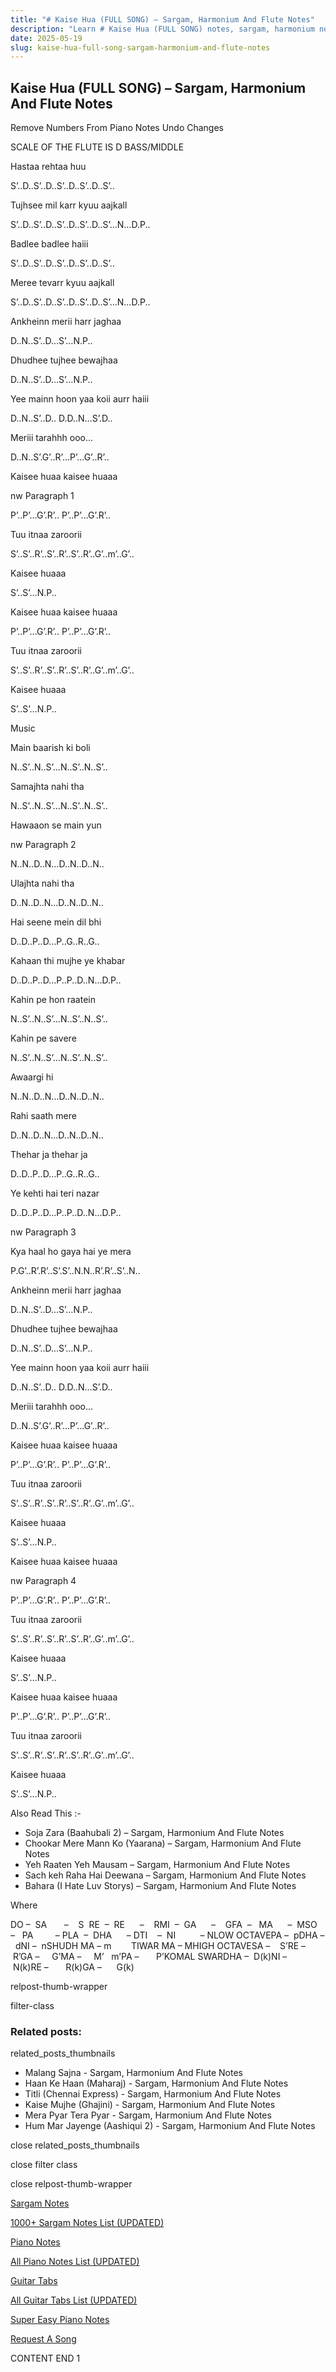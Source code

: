 ```yaml
---
title: "# Kaise Hua (FULL SONG) – Sargam, Harmonium And Flute Notes"
description: "Learn # Kaise Hua (FULL SONG) notes, sargam, harmonium notations and flute notes. Easy step-by-step tutorial for beginners."
date: 2025-05-19
slug: kaise-hua-full-song-sargam-harmonium-and-flute-notes
---
```


## Kaise Hua (FULL SONG) – Sargam, Harmonium And Flute Notes

Remove Numbers From Piano Notes
Undo Changes

SCALE OF THE FLUTE IS D BASS/MIDDLE

Hastaa rehtaa huu

S’..D..S’..D..S’..D..S’..D..S’..

Tujhsee mil karr kyuu aajkall

S’..D..S’..D..S’..D..S’..D..S’…N…D.P..

Badlee badlee haiii

S’..D..S’..D..S’..D..S’..D..S’..

Meree tevarr kyuu aajkall

S’..D..S’..D..S’..D..S’..D..S’…N…D.P..

Ankheinn merii harr jaghaa

D..N..S’..D…S’…N.P..

Dhudhee tujhee bewajhaa

D..N..S’..D…S’…N.P..

Yee mainn hoon yaa koii aurr haiii

D..N..S’..D.. D.D..N…S’.D..

Meriii tarahhh ooo…

D..N..S’.G’..R’…P’…G’..R’..

Kaisee huaa kaisee huaaa

nw Paragraph 1

P’..P’…G’.R’.. P’..P’…G’.R’..

Tuu itnaa zaroorii

S’..S’..R’..S’..R’..S’..R’..G’..m’..G’..

Kaisee huaaa

S’..S’…N.P..

Kaisee huaa kaisee huaaa

P’..P’…G’.R’.. P’..P’…G’.R’..

Tuu itnaa zaroorii

S’..S’..R’..S’..R’..S’..R’..G’..m’..G’..

Kaisee huaaa

S’..S’…N.P..

Music

Main baarish ki boli

N..S’..N..S’…N..S’..N..S’..

Samajhta nahi tha

N..S’..N..S’…N..S’..N..S’..

Hawaaon se main yun

nw Paragraph 2

N..N..D..N…D..N..D..N..

Ulajhta nahi tha

D..N..D..N…D..N..D..N..

Hai seene mein dil bhi

D..D..P..D…P..G..R..G..

Kahaan thi mujhe ye khabar

D..D..P..D…P..P..D..N…D.P..

Kahin pe hon raatein

N..S’..N..S’…N..S’..N..S’..

Kahin pe savere

N..S’..N..S’…N..S’..N..S’..

Awaargi hi

N..N..D..N…D..N..D..N..

Rahi saath mere

D..N..D..N…D..N..D..N..

Thehar ja thehar ja

D..D..P..D…P..G..R..G..

Ye kehti hai teri nazar

D..D..P..D…P..P..D..N…D.P..

nw Paragraph 3

Kya haal ho gaya hai ye mera

P.G’..R’.R’..S’.S’..N.N..R’.R’..S’..N..

Ankheinn merii harr jaghaa

D..N..S’..D…S’…N.P..

Dhudhee tujhee bewajhaa

D..N..S’..D…S’…N.P..

Yee mainn hoon yaa koii aurr haiii

D..N..S’..D.. D.D..N…S’.D..

Meriii tarahhh ooo…

D..N..S’.G’..R’…P’…G’..R’..

Kaisee huaa kaisee huaaa

P’..P’…G’.R’.. P’..P’…G’.R’..

Tuu itnaa zaroorii

S’..S’..R’..S’..R’..S’..R’..G’..m’..G’..

Kaisee huaaa

S’..S’…N.P..

Kaisee huaa kaisee huaaa

nw Paragraph 4

P’..P’…G’.R’.. P’..P’…G’.R’..

Tuu itnaa zaroorii

S’..S’..R’..S’..R’..S’..R’..G’..m’..G’..

Kaisee huaaa

S’..S’…N.P..

Kaisee huaa kaisee huaaa

P’..P’…G’.R’.. P’..P’…G’.R’..

Tuu itnaa zaroorii

S’..S’..R’..S’..R’..S’..R’..G’..m’..G’..

Kaisee huaaa

S’..S’…N.P..

Also Read This :-

* Soja Zara (Baahubali 2) – Sargam, Harmonium And Flute Notes
* Chookar Mere Mann Ko (Yaarana) – Sargam, Harmonium And Flute Notes
* Yeh Raaten Yeh Mausam – Sargam, Harmonium And Flute Notes
* Sach keh Raha Hai Deewana – Sargam, Harmonium And Flute Notes
* Bahara (I Hate Luv Storys) – Sargam, Harmonium And Flute Notes

Where

DO –  SA       –    S  RE  –  RE      –    RMI  –  GA      –    GFA  –   MA      –  MSO  –   PA         – PLA  –  DHA      – DTI    –  NI          – NLOW OCTAVEPA –  pDHA –  dNI –  nSHUDH MA – m        TIWAR MA – MHIGH OCTAVESA –    S’RE –     R’GA –     G’MA –     M’   m’PA –       P’KOMAL SWARDHA –  D(k)NI –       N(k)RE –       R(k)GA –      G(k)

relpost-thumb-wrapper

filter-class

### Related posts:

related_posts_thumbnails

* Malang Sajna - Sargam, Harmonium And Flute Notes
* Haan Ke Haan (Maharaj) - Sargam, Harmonium And Flute Notes
* Titli (Chennai Express) - Sargam, Harmonium And Flute Notes
* Kaise Mujhe (Ghajini) - Sargam, Harmonium And Flute Notes
* Mera Pyar Tera Pyar - Sargam, Harmonium And Flute Notes
* Hum Mar Jayenge (Aashiqui 2) - Sargam, Harmonium And Flute Notes

close related_posts_thumbnails

close filter class

close relpost-thumb-wrapper

[Sargam Notes](/sargam-notes.html)

[1000+ Sargam Notes List (UPDATED)](/all-songs-list-sargam-notes.html)

[Piano Notes](/piano-notes.html)

[All Piano Notes List (UPDATED)](/all-songs-list-piano-notes.html)

[Guitar Tabs](/guitar-tabs.html)

[All Guitar Tabs List (UPDATED)](/all-songs-list-guitar-tabs.html)

[Super Easy Piano Notes](https://studywall.in/)

[Request A Song](/request-a-song.html)

CONTENT END 1

